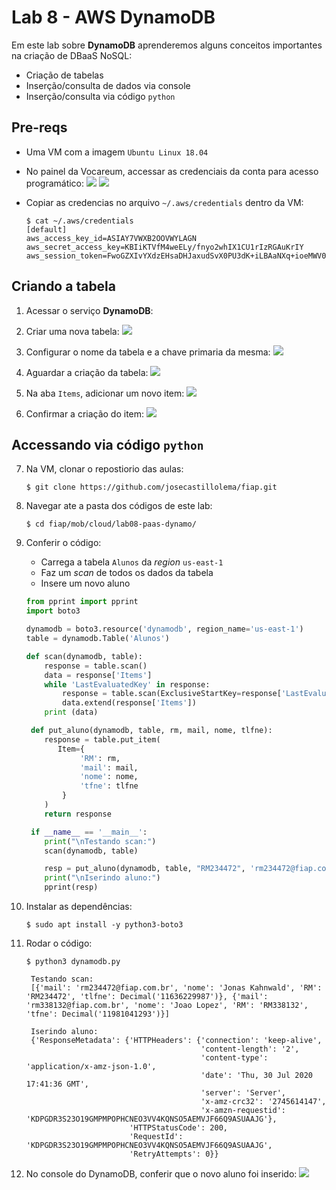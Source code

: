 # Lab 8 - AWS DynamoDB

Em este lab sobre **DynamoDB** aprenderemos alguns conceitos importantes na criação de DBaaS NoSQL:
 - Criação de tabelas
 - Inserção/consulta de dados via console
 - Inserção/consulta via código `python`

## Pre-reqs

- Uma VM com a imagem `Ubuntu Linux 18.04`

- No painel da Vocareum, accessar as credenciais da conta para acesso programático:
   ![](/mob/cloud/img/d0.png)
   ![](/mob/cloud/img/d1.png)
   
- Copiar as credencias no arquivo `~/.aws/credentials` dentro da VM:
    ```
    $ cat ~/.aws/credentials 
    [default]
    aws_access_key_id=ASIAY7VWXB2OOVWYLAGN
    aws_secret_access_key=KBIiKTVfM4weELy/fnyo2whIX1CU1rIzRGAuKrIY
    aws_session_token=FwoGZXIvYXdzEHsaDHJaxudSvX0PU3dK+iLBAaNXq+ioeMWV0o10aUbmolUTn/Qipy4YuXeGE4iQPYpLdtLd+djB78dl1PdjD50Hzbr9kr3T7YN2Y9YSG949dIThcvLBgTgJCB008YXTaUSClqKtppKGdhTymdhfUuiYin9m5DDgYDvnQhmt/9ukDWe8lzpFVz6NvjPnfgQrRCfViCs4KPCWz3WqPM6Q7opJM+FPFySWWY57TlzJ4919JpDLsLaE0CBSJQqgj0CWT/rX6zhh1rAQ3gGD8MRGipe6Chwol4qM+QUyLfX8HXTVHQTnTdspoG0ARfrtJglg9imONXKaHIFopyaajJZ12OgQjUKhl3u+WA==
    ```
   
## Criando a tabela
 
1. Acessar o serviço **DynamoDB**:
   
2. Criar uma nova tabela:
   ![](/mob/cloud/img/d2.png)
   
3. Configurar o nome da tabela e a chave primaria da mesma:
   ![](/mob/cloud/img/d3.png)

4. Aguardar a criação da tabela:
   ![](/mob/cloud/img/d4.png)

5. Na aba `Items`, adicionar um novo item:
   ![](/mob/cloud/img/d5.png)

6. Confirmar a criação do item:
   ![](/mob/cloud/img/d6.png)


## Accessando via código `python`

7. Na VM, clonar o repostiorio das aulas:
    ```
    $ git clone https://github.com/josecastillolema/fiap.git
    ```

8. Navegar ate a pasta dos códigos de este lab:
    ```
    $ cd fiap/mob/cloud/lab08-paas-dynamo/
    ```
    
9. Conferir o código:
    * Carrega a tabela `Alunos` da *region* `us-east-1` 
    * Faz um *scan* de todos os dados da tabela
    * Insere um novo aluno
    ```python
    from pprint import pprint
    import boto3

    dynamodb = boto3.resource('dynamodb', region_name='us-east-1')
    table = dynamodb.Table('Alunos')

    def scan(dynamodb, table):
        response = table.scan()
        data = response['Items']
        while 'LastEvaluatedKey' in response:
            response = table.scan(ExclusiveStartKey=response['LastEvaluatedKey'])
            data.extend(response['Items'])
        print (data)

     def put_aluno(dynamodb, table, rm, mail, nome, tlfne):
        response = table.put_item(
           Item={
                'RM': rm,
                'mail': mail,
                'nome': nome,
                'tfne': tlfne
            }
        )
        return response

     if __name__ == '__main__':
        print("\nTestando scan:")
        scan(dynamodb, table)

        resp = put_aluno(dynamodb, table, "RM234472", 'rm234472@fiap.com.br', "Jonas Kahnwald", 11636229987)
        print("\nIserindo aluno:")
        pprint(resp)
     ```
 10. Instalar as dependências:
     ```
     $ sudo apt install -y python3-boto3
     ```
 
 11. Rodar o código:
     ```
     $ python3 dynamodb.py 

      Testando scan:
      [{'mail': 'rm234472@fiap.com.br', 'nome': 'Jonas Kahnwald', 'RM': 'RM234472', 'tlfne': Decimal('11636229987')}, {'mail': 'rm338132@fiap.com.br', 'nome': 'Joao Lopez', 'RM': 'RM338132', 'tfne': Decimal('11981041293')}]

      Iserindo aluno:
      {'ResponseMetadata': {'HTTPHeaders': {'connection': 'keep-alive',
                                            'content-length': '2',
                                            'content-type': 'application/x-amz-json-1.0',
                                            'date': 'Thu, 30 Jul 2020 17:41:36 GMT',
                                            'server': 'Server',
                                            'x-amz-crc32': '2745614147',
                                            'x-amzn-requestid': 'KDPGDR3S23O19GMPMPOPHCNEO3VV4KQNSO5AEMVJF66Q9ASUAAJG'},
                            'HTTPStatusCode': 200,
                            'RequestId': 'KDPGDR3S23O19GMPMPOPHCNEO3VV4KQNSO5AEMVJF66Q9ASUAAJG',
                            'RetryAttempts': 0}}
     ```

12. No console do DynamoDB, conferir que o novo aluno foi inserido:
   ![](/mob/cloud/img/d7.png)
